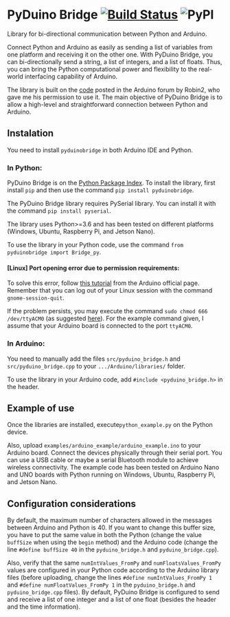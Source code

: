 # PyDuino Bridge [![Build Status](https://travis-ci.com/DanielSaromo/PyDuinoBridge.svg?branch=master)](https://travis-ci.com/DanielSaromo/PyDuinoBridge) ![PyPI](https://img.shields.io/pypi/v/pyduinobridge)
Library for bi-directional communication between Python and Arduino.

Connect Python and Arduino as easily as sending a list of variables from one platform and receiving it on the other one. With PyDuino Bridge, you can bi-directionally send a string, a list of integers, and a list of floats. Thus, you can bring the Python computational power and flexibility to the real-world interfacing capability of Arduino.

The library is built on the [code](https://forum.arduino.cc/index.php?topic=566897.0) posted in the Arduino forum by Robin2, who gave me his permission to use it. The main objective of PyDuino Bridge is to allow a high-level and straightforward connection between Python and Arduino.

## Instalation

You need to install `pyduinobridge` in both Arduino IDE and Python.

### In Python:
PyDuino Bridge is on the [Python Package Index](https://pypi.org/project/pyduinobridge/ "PyDuinoBridge page on PyPI").
To install the library, first install `pip` and then use the command `pip install pyduinobridge`.

The PyDuino Bridge library requires PySerial library. You can install it with the command `pip install pyserial`.

The library uses Python>=3.6 and has been tested on different platforms (Windows, Ubuntu, Raspberry Pi, and Jetson Nano).

To use the library in your Python code, use the command `from pyduinobridge import Bridge_py`.

#### \[Linux\] Port opening error due to permission requirements:

To solve this error, follow [this tutorial](https://www.arduino.cc/en/guide/linux#toc6) from the Arduino official page. Remember that you can log out of your Linux session with the command `gnome-session-quit`.

If the problem persists, you may execute the command `sudo chmod 666 /dev/ttyACM0` (as suggested [here](https://stackoverflow.com/questions/27858041/oserror-errno-13-permission-denied-dev-ttyacm0-using-pyserial-from-pyth)). For the example command given, I assume that your Arduino board is connected to the port `ttyACM0`.

### In Arduino:

You need to manually add the files `src/pyduino_bridge.h` and `src/pyduino_bridge.cpp` to your `.../Arduino/libraries/` folder.

To use the library in your Arduino code, add `#include <pyduino_bridge.h>` in the header.


## Example of use

Once the libraries are installed, execute`python_example.py` on the Python device.

Also, upload `examples/arduino_example/arduino_example.ino` to your Arduino board. Connect the devices physically through their serial port. You can use a USB cable or maybe a serial Bluetooth module to achieve wireless connectivity. The example code has been tested on Arduino Nano and UNO boards with Python running on Windows, Ubuntu, Raspberry Pi, and Jetson Nano.

## Configuration considerations

By default, the maximum number of characters allowed in the messages between Arduino and Python is 40. If you want to change this buffer size, you have to put the same value in both the Python (change the value `buffSize` when using the `begin` method) and the Arduino code (change the line `#define buffSize 40` in the `pyduino_bridge.h` and `pyduino_bridge.cpp`).

Also, verify that the same `numIntValues_FromPy` and `numFloatsValues_FromPy` values are configured in your Python code according to the Arduino library files (before uploading, change the lines `#define numIntValues_FromPy 1` and `#define numFloatValues_FromPy 1` in the `pyduino_bridge.h` and `pyduino_bridge.cpp` files). By default, PyDuino Bridge is configured to send and receive a list of one integer and a list of one float (besides the header and the time information).
